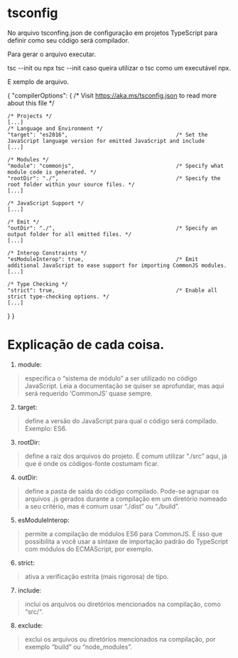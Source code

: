 # tsconfig

No arquivo tsconfing.json de configuração em projetos TypeScript para definir como seu código será compilador.

Para gerar o arquivo executar.

tsc --init ou npx tsc --init
caso queira utilizar o tsc como um executável npx.


E xemplo de arquivo.


{
  "compilerOptions": {
    /* Visit https://aka.ms/tsconfig.json to read more about this file */

    /* Projects */
    [...]
    /* Language and Environment */
    "target": "es2016",                                  /* Set the JavaScript language version for emitted JavaScript and include
    [...]

    /* Modules */
    "module": "commonjs",                                /* Specify what module code is generated. */
    "rootDir": "./",                                     /* Specify the root folder within your source files. */
    [...]

    /* JavaScript Support */
    [...]

    /* Emit */
    "outDir": "./",                                      /* Specify an output folder for all emitted files. */
    [...]

    /* Interop Constraints */
    "esModuleInterop": true,                             /* Emit additional JavaScript to ease support for importing CommonJS modules.
    [...]

    /* Type Checking */
    "strict": true,                                      /* Enable all strict type-checking options. */
    [...]
  }
}


# Explicação de cada coisa.

1. module:
  > especifica o “sistema de módulo” a ser utilizado no código JavaScript. Leia a documentação se quiser se aprofundar, mas aqui será requerido ‘CommonJS’ quase sempre.
2. target: 
  > define a versão do JavaScript para qual o código será compilado. Exemplo: ES6.
3. rootDir: 
  > define a raiz dos arquivos do projeto. É comum utilizar “./src” aqui, já que é onde os códigos-fonte costumam ficar.
4. outDir: 
  > define a pasta de saída do código compilado. Pode-se agrupar os arquivos .js gerados durante a compilação em um diretório nomeado a seu critério, mas é comum usar “./dist” ou “./build”.
5. esModuleInterop: 
  > permite a compilação de módulos ES6 para CommonJS. É isso que possibilita a você usar a sintaxe de importação padrão do TypeScript com módulos do ECMAScript, por exemplo.
6. strict: 
  > ativa a verificação estrita (mais rigorosa) de tipo.
7. include: 
  > inclui os arquivos ou diretórios mencionados na compilação, como “src/“.
8. exclude: 
  > exclui os arquivos ou diretórios mencionados na compilação, por exemplo “build” ou “node_modules”.




